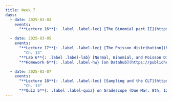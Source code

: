 ```yaml
---
title: Week 7
days:
  - date: 2025-03-03
    events:
      "**Lecture 16**{: .label .label-lec} [The Binomial part II](https://ph142-ucb.github.io/sp25/src/lec/l16-binomial.pdf)[(recording)](https://bcourses.berkeley.edu/courses/1540322/pages/lecture-16)":

  - date: 2025-03-05
    events:
      "**Lecture 17**{: .label .label-lec} [The Poisson distribution](https://ph142-ucb.github.io/sp25/src/lec/l17-poisson.pdf) [(Recording)](https://kaf.berkeley.edu/media/t/1_k5n2uxh7/368666402)": 
        "Ch. 13"
      "**Lab 6**{: .label .label-lab} [Normal, Binomial, and Poisson Distribution](https://publichealth.datahub.berkeley.edu/hub/user-redirect/git-pull?repo=https%3A%2F%2Fgithub.com%2Fph142-ucb%2Fph142-sp25&urlpath=rstudio%2F&branch=master) (Due Mar. 8th)":
      "**Homework 6**{: .label .label-hw} [on Datahub](https://publichealth.datahub.berkeley.edu/hub/user-redirect/git-pull?repo=https%3A%2F%2Fgithub.com%2Fph142-ucb%2Fph142-sp25&urlpath=rstudio%2F&branch=master)":

  - date: 2025-03-07
    events:
      "**Lecture 18**{: .label .label-lec} [Sampling and the CLT](https://bcourses.berkeley.edu/courses/1540322/pages/lecture-18-clt) - recording only - no live lecture": 
        "Ch. 13"
      "**Quiz 5**{: .label .label-quiz} on Gradescope (Due Mar. 8th, 12pm noon)":   
---
```

